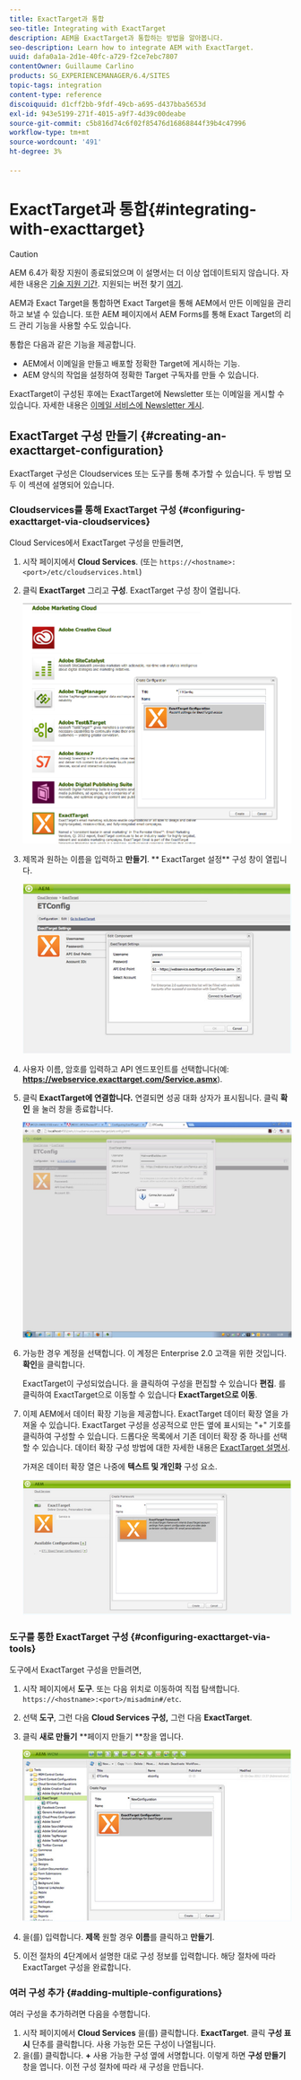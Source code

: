```yaml
---
title: ExactTarget과 통합
seo-title: Integrating with ExactTarget
description: AEM을 ExactTarget과 통합하는 방법을 알아봅니다.
seo-description: Learn how to integrate AEM with ExactTarget.
uuid: dafa0a1a-2d1e-40fc-a729-f2ce7ebc7807
contentOwner: Guillaume Carlino
products: SG_EXPERIENCEMANAGER/6.4/SITES
topic-tags: integration
content-type: reference
discoiquuid: d1cff2bb-9fdf-49cb-a695-d437bba5653d
exl-id: 943e5199-271f-4015-a9f7-4d39c00deabe
source-git-commit: c5b816d74c6f02f85476d16868844f39b4c47996
workflow-type: tm+mt
source-wordcount: '491'
ht-degree: 3%

---
```


# ExactTarget과 통합{#integrating-with-exacttarget}

>[!CAUTION]
>
>AEM 6.4가 확장 지원이 종료되었으며 이 설명서는 더 이상 업데이트되지 않습니다. 자세한 내용은 [기술 지원 기간](https://helpx.adobe.com/kr/support/programs/eol-matrix.html). 지원되는 버전 찾기 [여기](https://experienceleague.adobe.com/docs/).

AEM과 Exact Target을 통합하면 Exact Target을 통해 AEM에서 만든 이메일을 관리하고 보낼 수 있습니다. 또한 AEM 페이지에서 AEM Forms를 통해 Exact Target의 리드 관리 기능을 사용할 수도 있습니다.

통합은 다음과 같은 기능을 제공합니다.

* AEM에서 이메일을 만들고 배포할 정확한 Target에 게시하는 기능.
* AEM 양식의 작업을 설정하여 정확한 Target 구독자를 만들 수 있습니다.

ExactTarget이 구성된 후에는 ExactTarget에 Newsletter 또는 이메일을 게시할 수 있습니다. 자세한 내용은 [이메일 서비스에 Newsletter 게시](/help/sites-authoring/personalization.md).

## ExactTarget 구성 만들기 {#creating-an-exacttarget-configuration}

ExactTarget 구성은 Cloudservices 또는 도구를 통해 추가할 수 있습니다. 두 방법 모두 이 섹션에 설명되어 있습니다.

### Cloudservices를 통해 ExactTarget 구성 {#configuring-exacttarget-via-cloudservices}

Cloud Services에서 ExactTarget 구성을 만들려면,

1. 시작 페이지에서 **Cloud Services**. (또는 `https://<hostname>:<port>/etc/cloudservices.html`)
1. 클릭 **ExactTarget** 그리고 **구성**. ExactTarget 구성 창이 열립니다.

   ![chlimage_1-182](assets/chlimage_1-182.png)

1. 제목과 원하는 이름을 입력하고 **만들기**. ** ExactTarget 설정** 구성 창이 열립니다.

   ![chlimage_1-31](assets/chlimage_1-31.jpeg)

1. 사용자 이름, 암호를 입력하고 API 엔드포인트를 선택합니다(예: **https://webservice.exacttarget.com/Service.asmx**).
1. 클릭 **ExactTarget에 연결합니다.** 연결되면 성공 대화 상자가 표시됩니다. 클릭 **확인** 을 눌러 창을 종료합니다.

   ![chlimage_1-32](assets/chlimage_1-32.jpeg)

1. 가능한 경우 계정을 선택합니다. 이 계정은 Enterprise 2.0 고객을 위한 것입니다. **확인**&#x200B;을 클릭합니다.

   ExactTarget이 구성되었습니다. 을 클릭하여 구성을 편집할 수 있습니다 **편집**. 를 클릭하여 ExactTarget으로 이동할 수 있습니다 **ExactTarget으로 이동**.

1. 이제 AEM에서 데이터 확장 기능을 제공합니다. ExactTarget 데이터 확장 열을 가져올 수 있습니다. ExactTarget 구성을 성공적으로 만든 옆에 표시되는 &quot;+&quot; 기호를 클릭하여 구성할 수 있습니다. 드롭다운 목록에서 기존 데이터 확장 중 하나를 선택할 수 있습니다. 데이터 확장 구성 방법에 대한 자세한 내용은 [ExactTarget 설명서](https://help.exacttarget.com/en/documentation/exacttarget/subscribers/data_extensions_and_data_relationships).

   가져온 데이터 확장 열은 나중에 **텍스트 및 개인화** 구성 요소.

   ![chlimage_1-33](assets/chlimage_1-33.jpeg)

### 도구를 통한 ExactTarget 구성 {#configuring-exacttarget-via-tools}

도구에서 ExactTarget 구성을 만들려면,

1. 시작 페이지에서 **도구**. 또는 다음 위치로 이동하여 직접 탐색합니다. `https://<hostname>:<port>/misadmin#/etc`.
1. 선택 **도구**, 그런 다음 **Cloud Services 구성,** 그런 다음 **ExactTarget**.
1. 클릭 **새로 만들기** **페이지 만들기 **창을 엽니다.

   ![chlimage_1-34](assets/chlimage_1-34.jpeg)

1. 을(를) 입력합니다. **제목** 원할 경우 **이름**&#x200B;를 클릭하고 **만들기**.
1. 이전 절차의 4단계에서 설명한 대로 구성 정보를 입력합니다. 해당 절차에 따라 ExactTarget 구성을 완료합니다.

### 여러 구성 추가 {#adding-multiple-configurations}

여러 구성을 추가하려면 다음을 수행합니다.

1. 시작 페이지에서 **Cloud Services** 을(를) 클릭합니다. **ExactTarget**. 클릭 **구성 표시** 단추를 클릭합니다. 사용 가능한 모든 구성이 나열됩니다.
1. 을(를) 클릭합니다. **+** 사용 가능한 구성 옆에 서명합니다. 이렇게 하면 **구성 만들기** 창을 엽니다. 이전 구성 절차에 따라 새 구성을 만듭니다.
